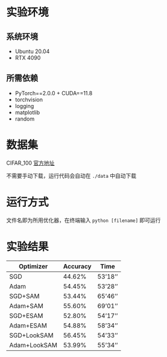 # 实验环境

## 系统环境

+ Ubuntu 20.04
+ RTX 4090

## 所需依赖

+ PyTorch==2.0.0 + CUDA\==11.8
+ torchvision
+ logging
+ matplotlib
+ random

# 数据集

CIFAR_100 [官方地址](https://www.cs.toronto.edu/~kriz/cifar.html)

不需要手动下载，运行代码会自动在 `./data` 中自动下载

# 运行方式

文件名即为所用优化器，在终端输入 `python [filename]` 即可运行

# 实验结果

| Optimizer    | Accuracy | Time    |
| ------------ | -------- | ------- |
| SGD          | 44.62%   | 53’18’’ |
| Adam         | 54.45%   | 53’28’’ |
| SGD+SAM      | 53.44%   | 65’46’’ |
| Adam+SAM     | 55.60%   | 69’01’’ |
| SGD+ESAM     | 52.80%   | 54’17’’ |
| Adam+ESAM    | 54.88%   | 58’34’’ |
| SGD+LookSAM  | 56.45%   | 54’33’’ |
| Adam+LookSAM | 53.99%   | 55’34’’ |